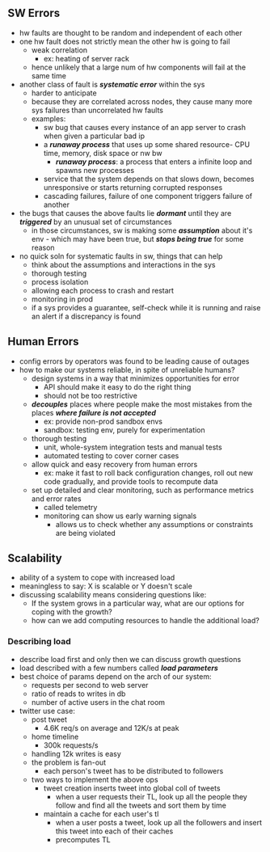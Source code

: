 ## SW Errors
- hw faults are thought to be random and independent of each other
- one hw fault does not strictly mean the other hw is going to fail
	- weak correlation
		- ex: heating of server rack
	- hence unlikely that a large num of hw components will fail at the same time
- another class of fault is ***systematic error*** within the sys
	- harder to anticipate
	- because they are correlated across nodes, they cause many more sys failures than uncorrelated hw faults
	- examples:
		- sw bug that causes every instance of an app server to crash when given a particular bad ip
		- a ***runaway process*** that uses up some shared resource- CPU time, memory, disk space or nw bw
			- ***runaway process***: a process that enters a infinite loop and spawns new processes
		- service that the system depends on that slows down, becomes unresponsive or starts returning corrupted responses
		- cascading failures, failure of one component triggers failure of another
- the bugs that causes the above faults lie ***dormant*** until they are ***triggered*** by an unusual set of circumstances
	- in those circumstances, sw is making some ***assumption*** about it's env - which may have been true, but ***stops being true*** for some reason
- no quick soln for systematic faults in sw, things that can help
	- think about the assumptions and interactions in the sys
	- thorough testing
	- process isolation
	- allowing each process to crash and restart
	- monitoring in prod
	- if a sys provides a guarantee, self-check while it is running and raise an alert if a discrepancy is found

## Human Errors
- config errors by operators was found to be leading cause of outages
- how to make our systems reliable, in spite of unreliable humans?
	- design systems in a way that minimizes opportunities for error
		- API should make it easy to do the right thing
		- should not be too restrictive
	- ***decouples*** places where people make the most mistakes from the places ***where failure is not accepted***
		- ex: provide non-prod sandbox envs
		- sandbox: testing env, purely for experimentation
	- thorough testing
		- unit, whole-system integration tests and manual tests
		- automated testing to cover corner cases
	- allow quick and easy recovery from human errors
		- ex: make it fast to roll back configuration changes, roll out new code gradually, and provide tools to recompute data
	- set up detailed and clear monitoring, such as performance metrics and error rates
		- called telemetry
		- monitoring can show us early warning signals
			- allows us to check whether any assumptions or constraints are being violated

## Scalability
- ability of a system to cope with increased load
- meaningless to say: X is scalable or Y doesn't scale
- discussing scalability means considering questions like:
	- If the system grows in a particular way, what are our options for coping with the growth?
	- how can we add computing resources to handle the additional load?

### Describing load
- describe load first and only then we can discuss growth questions
- load described with a few numbers called ***load parameters***
- best choice of params depend on the arch of our system: 
	- requests per second to web server
	- ratio of reads to writes in db
	- number of active users in the chat room
- twitter use case:
	- post tweet
		- 4.6K req/s on average and 12K/s at peak
	- home timeline
		- 300k requests/s
	- handling 12k writes is easy
	- the problem is fan-out
		- each person's tweet has to be distributed to followers
	- two ways to implement the above ops
		- tweet creation inserts tweet into global coll of tweets
			- when a user requests their TL, look up all the people they follow and find all the tweets and sort them by time
		- maintain a cache for each user's tl
			- when a user posts a tweet, look up all the followers and insert this tweet into each of their caches
			- precomputes TL